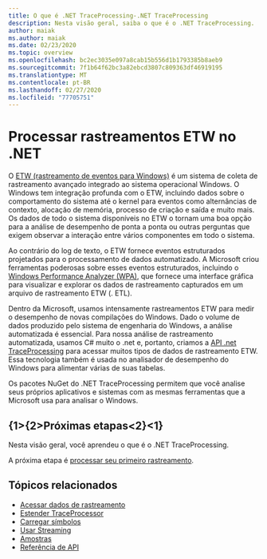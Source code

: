 ```yaml
---
title: O que é .NET TraceProcessing-.NET TraceProcessing
description: Nesta visão geral, saiba o que é o .NET TraceProcessing.
author: maiak
ms.author: maiak
ms.date: 02/23/2020
ms.topic: overview
ms.openlocfilehash: bc2ec3035e097a8cab15b556d1b1793385b8aeb9
ms.sourcegitcommit: 7f1b64f62bc3a82ebcd3807c809363df46919195
ms.translationtype: MT
ms.contentlocale: pt-BR
ms.lasthandoff: 02/27/2020
ms.locfileid: "77705751"
---
```

# <a name="process-etw-traces-in-net"></a>Processar rastreamentos ETW no .NET

O [ETW (rastreamento de eventos para Windows)](https://docs.microsoft.com/windows/win32/etw/event-tracing-portal) é um sistema de coleta de rastreamento avançado integrado ao sistema operacional Windows. O Windows tem integração profunda com o ETW, incluindo dados sobre o comportamento do sistema até o kernel para eventos como alternâncias de contexto, alocação de memória, processo de criação e saída e muito mais. Os dados de todo o sistema disponíveis no ETW o tornam uma boa opção para a análise de desempenho de ponta a ponta ou outras perguntas que exigem observar a interação entre vários componentes em todo o sistema.

Ao contrário do log de texto, o ETW fornece eventos estruturados projetados para o processamento de dados automatizado. A Microsoft criou ferramentas poderosas sobre esses eventos estruturados, incluindo o [Windows Performance Analyzer (WPA)](https://docs.microsoft.com/windows-hardware/test/wpt/windows-performance-analyzer), que fornece uma interface gráfica para visualizar e explorar os dados de rastreamento capturados em um arquivo de rastreamento ETW (. ETL).

Dentro da Microsoft, usamos intensamente rastreamentos ETW para medir o desempenho de novas compilações do Windows. Dado o volume de dados produzido pelo sistema de engenharia do Windows, a análise automatizada é essencial. Para nossa análise de rastreamento automatizada, usamos C# muito o .net e, portanto, criamos a [API .net TraceProcessing](https://www.nuget.org/packages/Microsoft.Windows.EventTracing.Processing.All) para acessar muitos tipos de dados de rastreamento ETW. Essa tecnologia também é usada no analisador de desempenho do Windows para alimentar várias de suas tabelas.

Os pacotes NuGet do .NET TraceProcessing permitem que você analise seus próprios aplicativos e sistemas com as mesmas ferramentas que a Microsoft usa para analisar o Windows.

## <a name="next-steps"></a>{1&gt;{2&gt;Próximas etapas&lt;2}&lt;1}

Nesta visão geral, você aprendeu o que é o .NET TraceProcessing.

A próxima etapa é [processar seu primeiro rastreamento](quickstart.md).

## <a name="related-topics"></a>Tópicos relacionados

* [Acessar dados de rastreamento](tutorial.md)
* [Estender TraceProcessor](extensibility.md)
* [Carregar símbolos](symbols.md)
* [Usar Streaming](streaming.md)
* [Amostras](https://github.com/microsoft/eventtracing-processing-samples)
* [Referência de API](reference.md)
